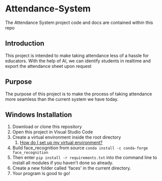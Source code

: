 # Attendance-System
The Attendance System project code and docs are contained within this repo

## Introduction ##
This project is intended to make taking attendance less of a hassle for educators. With the help of AI, we can identify students in realtime and export the attendance sheet upon request

## Purpose ##
The purpose of this project is to make the process of taking attendance more seamless than the current system we have today.

## Windows Installation ##
1. Download or clone this repository
2. Open this project in Visual Studio Code
3. Create a virtual environment inside the root directory
    1. [How do I set up my virtual environment?](https://gist.github.com/MichaelCurrin/3a4d14ba1763b4d6a1884f56a01412b7)
4. Build face_recognition from source `conda install -c conda-forge face_recognition`
5. Then enter `pip install -r requirements.txt` into the command line to install all modules if you haven't done so already.
6. Create a new folder called 'faces' in the current directory.
7. Your program is good to go!
